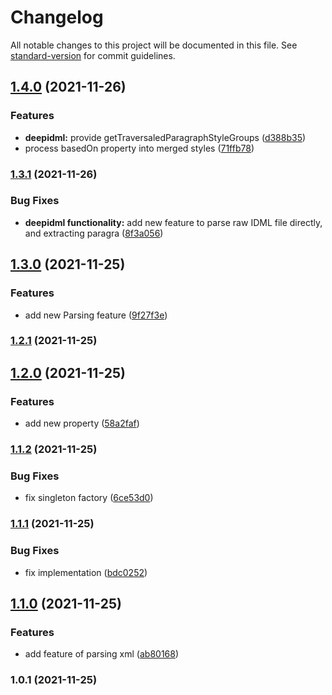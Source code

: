 # Changelog

All notable changes to this project will be documented in this file. See [standard-version](https://github.com/conventional-changelog/standard-version) for commit guidelines.

## [1.4.0](https://github.com/Heng-xiu/DeepIDML/compare/v1.3.1...v1.4.0) (2021-11-26)


### Features

* **deepidml:** provide getTraversaledParagraphStyleGroups ([d388b35](https://github.com/Heng-xiu/DeepIDML/commit/d388b3574ef1053a27008f84ed3b9625546cc730))
* process basedOn property into merged styles ([71ffb78](https://github.com/Heng-xiu/DeepIDML/commit/71ffb78e34ca252cd136af153b5f93d20ff173e0))

### [1.3.1](https://github.com/Heng-xiu/DeepIDML/compare/v1.3.0...v1.3.1) (2021-11-26)


### Bug Fixes

* **deepidml functionality:** add new feature to parse raw IDML file directly, and extracting paragra ([8f3a056](https://github.com/Heng-xiu/DeepIDML/commit/8f3a056124d66b2bca5a6f17f7a4648c0513c0b7))

## [1.3.0](https://github.com/Heng-xiu/DeepIDML/compare/v1.2.1...v1.3.0) (2021-11-25)


### Features

* add new Parsing feature ([9f27f3e](https://github.com/Heng-xiu/DeepIDML/commit/9f27f3e125fc653a15ef7cfce952d6fccd82e57f))

### [1.2.1](https://github.com/Heng-xiu/DeepIDML/compare/v1.2.0...v1.2.1) (2021-11-25)

## [1.2.0](https://github.com/Heng-xiu/DeepIDML/compare/v1.1.2...v1.2.0) (2021-11-25)


### Features

* add new property ([58a2faf](https://github.com/Heng-xiu/DeepIDML/commit/58a2fafb2685c4b1ac4af0969b8406bff2eef3d7))

### [1.1.2](https://github.com/Heng-xiu/deep-idml/compare/v1.1.1...v1.1.2) (2021-11-25)


### Bug Fixes

* fix singleton factory ([6ce53d0](https://github.com/Heng-xiu/deep-idml/commit/6ce53d086b37ba1b94444934dd51735df408bf79))

### [1.1.1](https://github.com/Heng-xiu/deep-idml/compare/v1.1.0...v1.1.1) (2021-11-25)


### Bug Fixes

* fix implementation ([bdc0252](https://github.com/Heng-xiu/deep-idml/commit/bdc02521ba8ff30dd84fa3151085187f0eb7b9a6))

## [1.1.0](https://github.com/Heng-xiu/deep-idml/compare/v1.0.1...v1.1.0) (2021-11-25)


### Features

* add feature of parsing xml ([ab80168](https://github.com/Heng-xiu/deep-idml/commit/ab801689e5361f4c93ecab4f5ed3a45e1875bf4b))

### 1.0.1 (2021-11-25)
